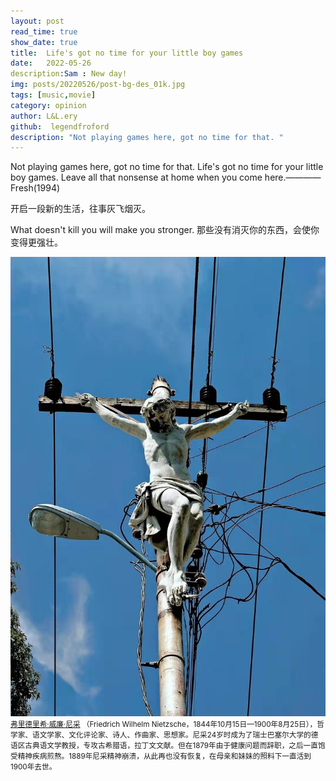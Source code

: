 ```yaml
---
layout: post
read_time: true
show_date: true
title:  Life's got no time for your little boy games
date:   2022-05-26
description:Sam : New day!
img: posts/20220526/post-bg-des_01k.jpg 
tags: [music,movie]
category: opinion
author: L&L.ery
github:  legendfroford
description: "Not playing games here, got no time for that. "
---
```

Not playing games here, got no time for that. 
Life's got no time for your little boy games. Leave all that nonsense at home when you come here.————Fresh(1994)

开启一段新的生活，往事灰飞烟灭。

<tweet>
What doesn't kill you will make you stronger.
那些没有消灭你的东西，会使你变得更强壮。
</tweet>

![The next Rembrandt](./assets/img/posts/20220526/post-bg-des_02.jpg )
<small>[弗里德里希·威廉·尼采](https://baike.baidu.com/item/%E5%BC%97%E9%87%8C%E5%BE%B7%E9%87%8C%E5%B8%8C%C2%B7%E5%A8%81%E5%BB%89%C2%B7%E5%B0%BC%E9%87%87/2630781) （Friedrich Wilhelm Nietzsche，1844年10月15日—1900年8月25日），哲学家、语文学家、文化评论家、诗人、作曲家、思想家。尼采24岁时成为了瑞士巴塞尔大学的德语区古典语文学教授，专攻古希腊语，拉丁文文献。但在1879年由于健康问题而辞职，之后一直饱受精神疾病煎熬。1889年尼采精神崩溃，从此再也没有恢复，在母亲和妹妹的照料下一直活到1900年去世。</small>